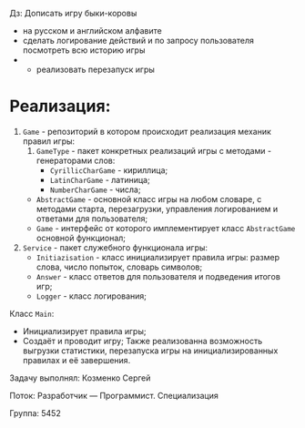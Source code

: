 
Дз:
Дописать игру быки-коровы
- на русском и английском алфавите
- сделать логирование действий и по запросу пользователя посмотреть всю историю игры
- * реализовать перезапуск игры

# Реализация:

1. `Game` - репозиторий в котором происходит реализация механик правил игры:
   1. `GameType` - пакет конкретных реализаций игры с методами - 
   генераторами слов:
       * `CyrillicCharGame` - кириллица;
       * `LatinCharGame` - латиница;
       * `NumberCharGame` - числа;
   * `AbstractGame` - основной класс игры на любом словаре, с методами 
   старта, перезагрузки, управления логированием и ответами для пользователя;
   * `Game` - интерфейс от которого имплементирует класс `AbstractGame` 
   основной функционал;
2. `Service` - пакет служебного функционала игры:
   * `Initiazisation` - класс инициализирует правила игры: размер слова, 
   число попыток, словарь символов;
   * `Answer` - класс ответов для пользователя и подведения итогов игр;
   * `Logger` - класс логирования;

Класс `Main`:
* Инициализирует правила игры; 
* Создаёт и проводит игру; 
Также реализованна возможность выгрузки статистики, перезапуска игры на инициализированных правилах и её завершения.

Задачу выполнял: Козменко Сергей

Поток: Разработчик — Программист. Специализация

Группа: 5452


